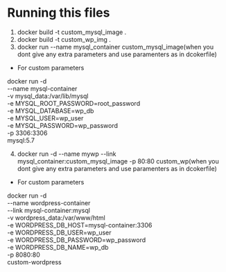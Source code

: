 # Running this files

1) docker build -t custom_mysql_image .
2) docker build -t custom_wp_img .
3) docker run --name mysql_container custom_mysql_image(when you dont give any extra parameters and use paramenters as in dcokerfile)
- For custom parameters
  
docker run -d \
  --name mysql-container \
  -v mysql_data:/var/lib/mysql \
  -e MYSQL_ROOT_PASSWORD=root_password \
  -e MYSQL_DATABASE=wp_db \
  -e MYSQL_USER=wp_user \
  -e MYSQL_PASSWORD=wp_password \
  -p 3306:3306 \
  mysql:5.7
  
4) docker run -d --name mywp --link mysql_container:custom_mysql_image -p 80:80 custom_wp(when you dont give any extra parameters and use paramenters as in dcokerfile)
- For custom parameters
   
docker run -d \
  --name wordpress-container \
  --link mysql-container:mysql \
  -v wordpress_data:/var/www/html \
  -e WORDPRESS_DB_HOST=mysql-container:3306 \
  -e WORDPRESS_DB_USER=wp_user \
  -e WORDPRESS_DB_PASSWORD=wp_password \
  -e WORDPRESS_DB_NAME=wp_db \
  -p 8080:80 \
  custom-wordpress
